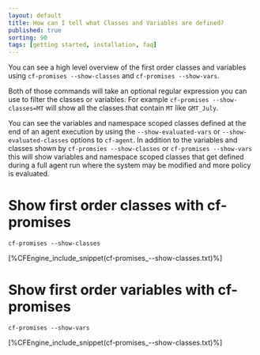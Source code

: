 ```yaml
---
layout: default
title: How can I tell what Classes and Variables are defined?
published: true
sorting: 90
tags: [getting started, installation, faq]
---
```


You can see a high level overview of the first order classes and variables using
`cf-promises --show-classes` and `cf-promises --show-vars`.

Both of those commands will take an optional regular expression you can use to
filter the classes or variables. For example `cf-promises --show-classes=MT`
will show all the classes that contain `MT` like `GMT_July`.

You can see the variables and namespace scoped classes defined at the end of an
agent execution by using the ```--show-evaluated-vars``` or
```--show-evaluated-classes``` options to `cf-agent`. In addition to the
variables and classes shown by `cf-promsies --show-classes` or `cf-promises
--show-vars` this will show variables and namespace scoped classes that get
defined during a full agent run where the system may be modified and more policy
is evaluated.

# Show first order classes with cf-promises

```console
cf-promises --show-classes
```

[%CFEngine_include_snippet(cf-promises_--show-classes.txt)%]

# Show first order variables with cf-promises

```console
cf-promises --show-vars
```

[%CFEngine_include_snippet(cf-promises_--show-classes.txt)%]

